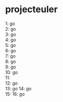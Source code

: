 # projecteuler

1: go  
2: go  
3: go  
4: go  
5: go  
6: go  
7: go  
8: go  
9: go  
10: go  
11:  
12: go  
13: go
14: go  
15: 
16: go  